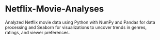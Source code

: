 # Netflix-Movie-Analyses
Analyzed Netflix movie data using Python with NumPy and Pandas for data processing and Seaborn for visualizations to uncover trends in genres, ratings, and viewer preferences.
